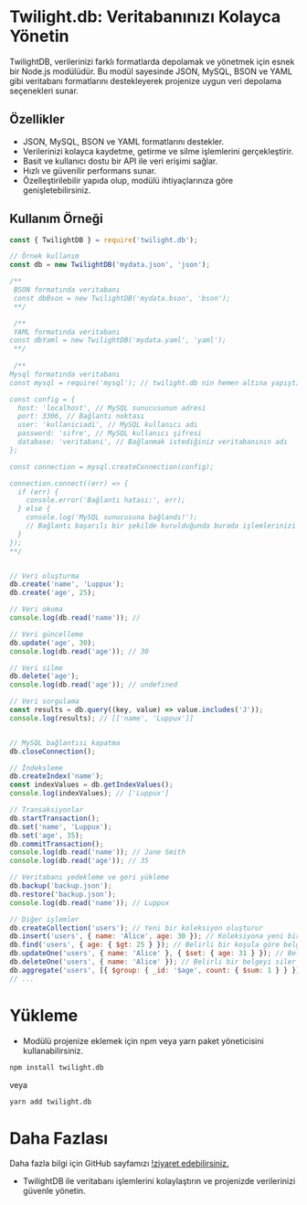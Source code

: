 # Twilight.db: Veritabanınızı Kolayca Yönetin

TwilightDB, verilerinizi farklı formatlarda depolamak ve yönetmek için esnek bir Node.js modülüdür. Bu modül sayesinde JSON, MySQL, BSON ve YAML gibi veritabanı formatlarını destekleyerek projenize uygun veri depolama seçenekleri sunar.

## Özellikler

- JSON, MySQL, BSON ve YAML formatlarını destekler.
- Verilerinizi kolayca kaydetme, getirme ve silme işlemlerini gerçekleştirir.
- Basit ve kullanıcı dostu bir API ile veri erişimi sağlar.
- Hızlı ve güvenilir performans sunar.
- Özelleştirilebilir yapıda olup, modülü ihtiyaçlarınıza göre genişletebilirsiniz.

## Kullanım Örneği

```javascript
const { TwilightDB } = require('twilight.db');

// Örnek kullanım
const db = new TwilightDB('mydata.json', 'json'); 

/**
 BSON formatında veritabanı 
 const dbBson = new TwilightDB('mydata.bson', 'bson');
 **/

 /**
 YAML formatında veritabanı
const dbYaml = new TwilightDB('mydata.yaml', 'yaml');
 **/
 
 /**
Mysql formatında veritabanı 
const mysql = require('mysql'); // twilight.db nin hemen altına yapıştırcan

const config = {
  host: 'localhost', // MySQL sunucusunun adresi
  port: 3306, // Bağlantı noktası
  user: 'kullaniciadi', // MySQL kullanıcı adı
  password: 'sifre', // MySQL kullanıcı şifresi
  database: 'veritabani', // Bağlanmak istediğiniz veritabanının adı
};

const connection = mysql.createConnection(config);

connection.connect((err) => {
  if (err) {
    console.error('Bağlantı hatası:', err);
  } else {
    console.log('MySQL sunucusuna bağlandı!');
    // Bağlantı başarılı bir şekilde kurulduğunda burada işlemlerinizi yapabilirsiniz.
  }
});
**/


// Veri oluşturma
db.create('name', 'Luppux');
db.create('age', 25);

// Veri okuma
console.log(db.read('name')); // 

// Veri güncelleme
db.update('age', 30);
console.log(db.read('age')); // 30

// Veri silme
db.delete('age');
console.log(db.read('age')); // undefined

// Veri sorgulama
const results = db.query((key, value) => value.includes('J'));
console.log(results); // [['name', 'Luppux']]


// MySQL bağlantısı kapatma
db.closeConnection();

// İndeksleme
db.createIndex('name');
const indexValues = db.getIndexValues();
console.log(indexValues); // ['Luppux']

// Transaksiyonlar
db.startTransaction();
db.set('name', 'Luppux');
db.set('age', 35);
db.commitTransaction();
console.log(db.read('name')); // Jane Smith
console.log(db.read('age')); // 35

// Veritabanı yedekleme ve geri yükleme
db.backup('backup.json');
db.restore('backup.json');
console.log(db.read('name')); // Luppux

// Diğer işlemler
db.createCollection('users'); // Yeni bir koleksiyon oluşturur
db.insert('users', { name: 'Alice', age: 30 }); // Koleksiyona yeni bir belge ekler
db.find('users', { age: { $gt: 25 } }); // Belirli bir koşula göre belgeleri bulur
db.updateOne('users', { name: 'Alice' }, { $set: { age: 31 } }); // Belirli bir belgeyi günceller
db.deleteOne('users', { name: 'Alice' }); // Belirli bir belgeyi siler
db.aggregate('users', [{ $group: { _id: '$age', count: { $sum: 1 } } }]); // Agregasyon işlemi yapar
// ...

```

# Yükleme 

- Modülü projenize eklemek için npm veya yarn paket yöneticisini kullanabilirsiniz.

```bash
npm install twilight.db
```
veya
```bash
yarn add twilight.db
```

# Daha Fazlası
Daha fazla bilgi için GitHub sayfamızı [!ziyaret edebilirsiniz.](https://github.com/Weatrixcik/TwilightDB)

- TwilightDB ile veritabanı işlemlerini kolaylaştırın ve projenizde verilerinizi güvenle yönetin.
